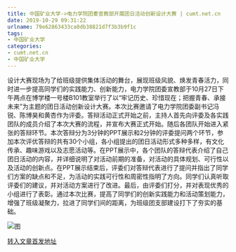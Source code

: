 ```yaml
---
title: 中国矿业大学->电力学院团委宣教部开展团日活动创新设计大赛 | cumt.net.cn
date: 2019-10-29 09:31:22
urlname: 79e62863433ca0db38821d7f3b3b9f1c
tags: 
- 中国矿业大学
categories:
- cumt.net.cn
- 中国矿业大学
---
```

设计大赛现场为了给班级提供集体活动的舞台，展现班级风貌、焕发青春活力，同时进一步提高同学们的实践能力、创新能力，电力学院团委宣教部于10月27日下午两点在博学楼一号楼B101教室举行了以“牢记历史、珍惜现在；把握青春、承接未来”为主题的团日活动创新设计大赛。本次比赛邀请了电力学院团委副书记冯锐、陈博昊和黄杏作为评委。答辩活动正式开始之前，主持人首先向评委及各实践团队的成员介绍了本次大赛的流程，并宣布大赛正式开始。随后各团队开始进入紧张的答辩环节。本次答辩分为3分钟的PPT展示和2分钟的评委提问两个环节，参加本次评优答辩的共有30个小组，各小组提出的团日活动形式多种多样，有文化传承、趣味游戏以及志愿活动等。在PPT展示中，各个团队的答辩代表介绍了自己团日活动的内容，并详细说明了对活动前期的准备，对活动的具体规划、可行性以及活动的创新点。在PPT展示结束后，评委们对答辩代表进行了提问并指出了同学们方案的缺点和不足，为活动的实践可行性和周密性指明了方向。同学们认真听取评委们的建议，并对活动方案进行了改进。最后，由评委们打分，并对表现优秀的小组进行了表彰。通过本次比赛，提高了同学们的创新实践能力和活动策划能力，增强了班级凝聚力，拉进了同学们间的距离，为班级团支部建设打下了夯实的基础。

![图](http://xwzx.cumt.edu.cn/_upload/article/images/aa/61/6dc9a6384b088b9a4d06bfd9b52f/3668b9bb-a79e-4bbe-9f93-1630d60420b8.jpg)

[转入文章首发地址](http://xwzx.cumt.edu.cn/59/cb/c523a547275/page.htm)